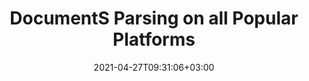 ---
############################# Static ############################
layout: "product"
date: 2021-04-27T09:31:06+03:00
draft: false

############################# Head ############################
head_title: ".NET & Java Document Parsing Library for Databases & File Formats"
head_description: "Document parsing APIs native to C# .NET & Java. Extract text, images & metadata from a multitude of document formats."

############################# Header ############################
title: "DocumentS Parsing on all Popular Platforms"
description: "Build .NET & Java applications that can extract text, images & metadata from a multitude of document formats."

############################# APIs ###############################
apis:
  enable: true

  api:
    # api loop
    - title: "GroupDocs.Parser High Code APIs Include"
      
      api_product:
        # api_product loop
        - link: "https://products.groupdocs.com/parser/net/"
          img_alt: "GroupDocs.Parser for .NET"
          image: "https://www.groupdocs.cloud/templates/groupdocs/images/product-logos/groupdocs-parser-net.png"
          product: "GroupDocs.Parser for"
          platform: ".NET"
          content: "Native .NET APIs for Windows Forms, ASP.NET, WPF, WCF & other .NET Framework based applications."

        # api_product loop
        - link: "https://products.groupdocs.com/parser/java/"
          img_alt: "GroupDocs.Parser for Java"
          image: "https://www.groupdocs.cloud/templates/groupdocs/images/product-logos/groupdocs-parser-java.png"
          product: "GroupDocs.Parser for"
          platform: "Java"
          content: "Native Java APIs for the Desktop, Web & other Java SE or EE based applications."

############################# Back to top ###############################
back_to_top:
  enable: true
---